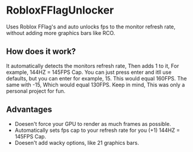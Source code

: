 # RobloxFFlagUnlocker

Uses Roblox FFlag's and auto unlocks fps to the monitor refresh rate, without adding more graphics bars like RCO.

## How does it work?

It automatically detects the monitors refresh rate, Then adds 1 to it, For example, 144HZ = 145FPS Cap. You can just press enter and itll use defaults, but you can enter for example, 15. This would equal 160FPS. The same with -15, Which would equal 130FPS. Keep in mind, This was only a personal project for fun.

## Advantages

- Doesen't force your GPU to render as much frames as possible.
- Automatically sets fps cap to your refresh rate for you (+1) 144HZ = 145FPS Cap.
- Doesen't add wacky options, like 21 graphics bars.
